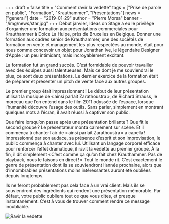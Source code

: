 +++
draft = false
title = "Comment ravir la vedette"
tags = ["Prise de parole en public", "Formation", "Krauthammer", "Présentations"]
news = ["general"]
date = "2019-01-29"
author = "Pierre Morsa"
banner = "/img/news/star.jpg"
+++
Début janvier, Ideas on Stage a eu le privilège d’organiser une formation aux présentations commerciales pour Krauthammer à Dolce La Hulpe, près de Bruxelles en Belgique. Donner une formation aux cadres senior de Krauthammer, une des sociétés de formation en vente et management les plus respectées au monde, était pour nous comme concevoir un objet pour Jonathan Ive, le légendaire Designer d’Apple : un peu intimidant, mais incroyablement excitant.

La formation fut un grand succès. C’est formidable de pouvoir travailler avec des équipes aussi talentueuses. Mais ce dont je me souviendrai le plus, ce sont deux présentations. Le dernier exercice de la formation était de préparer et présenter un pitch de vente face aux autres groupes.

Le premier group était impressionnant ! Le début de leur présentation utilisait la musique de « ainsi parlait Zarathoustra », de Richard Strauss, le morceau que l’on entend dans le film 2011 odyssée de l’espace, lorsque l’humanité découvre l’usage des outils. Sans parler, simplement en montrant quelques mots à l’écran, il avait réussi à captiver son public.

Que faire lorsqu’on passe après une présentation brillante ? Que fit le second groupe ? Le présentateur monta calmement sur scène. Et il commença à chanter l’air de « ainsi parlait Zarathoustra » a capella ! Impressionné par son audace, sa présence d’esprit et son improvisation, le public commença à chanter avec lui. Utilisant un langage corporel efficace pour renforcer l’effet dramatique, il ravit la vedette au premier groupe. À la fin, il dit simplement « C’est comme ça qu’on fait chez Krauthammer. Pas de playback, nous le faisons en direct ! » Tout le monde rit. C’est exactement le genre de présentation dont ils se souviendront l’année prochaine, alors que d’innombrables présentations moins intéressantes auront été oubliées depuis longtemps.

Ils ne feront probablement pas cela face à un vrai client. Mais ils se souviendront des ingrédients qui rendent une présentation mémorable. Par défaut, votre public oubliera tout ce que vous dites, et presque instantanément. C’est à vous de trouver comment rendre ce message inoubliable.

![Ravir la vedette](/img/news/star.jpg)
